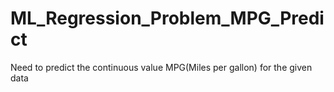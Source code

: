 # ML_Regression_Problem_MPG_Predict
Need to predict the continuous value MPG(Miles per gallon) for the given data
